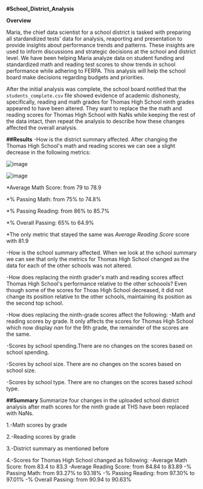 **#School_District_Analysis**

**Overview** 

Maria, the chief data scientist for a school district is tasked with preparing all stardandized tests' data for analysis, reaporting and presentation to provide insights about performance trends and patterns. These insights are used to inform discussions and strategic decisions at the school and district level. We have been helping Maria analyze data  on student funding and standardized math and reading test scores to show trends in school performance while adhering to FERPA. This analysis will help the school board make decisions regarding budgets and priorities.

After the initial analysis was complete, the school board notified that the `students_complete.csv` file showed evidence of academic dishonesty, specifically, reading and math grades for Thomas High School ninth grades appeared to have been altered. They want to replace the the math and reading scores for Thomas High School with NaNs while keeping the rest of the data intact, then repeat the analysis to describe how these changes affected the overall analysis.

**##Results**
-How is the district summary affected. After changing the Thomas High School's math and reading scores we can see a slight decrease in the following metrics:

![image](https://user-images.githubusercontent.com/104289098/171316685-188c262c-f9fc-4e7a-9401-0569490b87c7.png)


![image](https://user-images.githubusercontent.com/104289098/171316929-fc2f12fd-caa1-47cd-a8f5-bfe5173b2ee1.png)


 *Average Math Score: from 79 to 78.9
 
 *% Passing Math: from 75% to 74.8%
 
 *% Passing Reading: from 86% to 85.7%

*% Overall Passing: 65% to 64.9%
 
 *The only metric that stayed the same was *Average Reading Score* score with 81.9


-How is the school summary affected.
When we look at the school summary we can see that only the metrics for Thomas High School changed as the data for each of the other schools was not altered.

-How does replacing the ninth grader's math and reading scores affect Thomas High School's performance relative to the other schoools?
 Even though some of the scores for Thoas High School decreased, it did not change its position relative to the other schools, maintaining its position as the second top school.

-How does replacing the ninth-grade scores affect the following:
  -Math and reading scores by grade. It only affects the scores for Thomas High School which now display *nan* for the 9th grade, the remainder of the scores are the      same.
  
  -Scores by school spending.There are no changes on the scores based on school spending.
  
  -Scores by school size. There are no changes on the scores based on school size.
  
  -Scores by school type. There are no changes on the scores based school type.
  

**##Summary**
Summarize four changes in the uploaded school district analysis after math scores for the ninth grade at THS have been replaced with NaNs.

1.-Math scores by grade

2.-Reading scores by grade

3.-District summary as mentioned before

4.-Scores for Thomas High School changed as following:
  -Average Math Score: from 83.4 to 83.3
  -Average Reading Score: from 84.84 to 83.89
  -% Passing Math: from 93.27% to 93.18%
  -% Passing Reading: from 97.30% to 97.01%
  -% Overall Passing: from 90.94 to 90.63%
